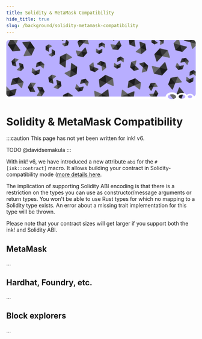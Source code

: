```yaml
---
title: Solidity & MetaMask Compatibility
hide_title: true
slug: /background/solidity-metamask-compatibility
---
```

<head>
    <meta name="description" content="Explanation of ink!'s compatibility with Solidity and Ethereum tooling (MetaMask, block explorers, Hardhat, …)." />
    <meta name="keywords" content="Ethereum, MetaMask, Solidity, Hardhat, ink!" />
    <meta property="og:title" content="Solidity & MetaMask Compatibility" />
    <meta property="og:description" content="Explanation of ink!'s compatibility with Solidity and Ethereum tooling (MetaMask, block explorers, Hardhat, …)." />
</head>

![Metadata Title Picture](/img/title/solidity.svg)

# Solidity & MetaMask Compatibility

:::caution
This page has not yet been written for ink! v6.

TODO @davidsemakula
:::

With ink! v6, we have introduced a new attribute `abi` for the `#[ink::contract]` macro.
It allows building your contract in Solidity-compatibility mode ([more details here](/macros-attributes/contract).

The implication of supporting Solidity ABI encoding is that there is a restriction on
the types you can use as constructor/message arguments or return types.
You won't be able to use Rust types for which no mapping to a Solidity type exists.
An error about a missing trait implementation for this type will be thrown.

Please note that your contract sizes will get larger if you support both the ink!
and Solidity ABI.

## MetaMask

…

## Hardhat, Foundry, etc.

…

## Block explorers

…